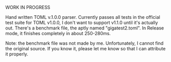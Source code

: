 WORK IN PROGRESS

Hand written TOML v.1.0.0 parser. Currently passes all tests in the official test suite for TOML v1.0.0, I don't want to support v1.1.0 until it's actually out. 
There's a benchmark file, the aptly named "gigatest2.toml". In Release mode, it finishes completely in about 250-280ms.

Note: the benchmark file was not made by me. Unfortunately, I cannot find the original source. If you know it, please let me know
so that I can attribute it properly.
